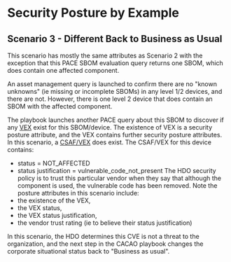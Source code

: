 # Security Posture by Example

## Scenario 3 - Different Back to Business as Usual
This scenario has mostly the same attributes as Scenario 2
with the exception that this PACE SBOM evaluation query returns
one SBOM, which does contain one affected component.

An asset management query is launched to confirm there are no
"known unknowns" (ie missing or incomplete SBOMs) in any level 1/2
devices, and there are not.
However, there is one level 2 device that does contain an SBOM with
the affected component.

The playbook launches another PACE query about this SBOM to discover
if any [VEX](../GLOSSARY.md#VEX) exist for this SBOM/device.
The existence of VEX is a security posture attribute,
and the VEX contains further security posture attributes.
In this scenario, a [CSAF/VEX](../GLOSSARY.md#CSAF) does exist.
The CSAF/VEX for this device contains:
- status = NOT_AFFECTED
- status justification = vulnerable_code_not_present
The HDO security policy is to trust this particular vendor when
they say that although the component is used, the vulnerable code
has been removed.
Note the posture attributes in this scenario include:
- the existence of the VEX,
- the VEX status,
- the VEX status justification,
- the vendor trust rating (ie to believe their status justification)

In this scenario,
the HDO determines this CVE is not a threat to the organization,
and the next step in the CACAO playbook
changes the corporate situational status back to
"Business as usual".
